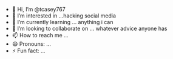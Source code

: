 - 👋 Hi, I’m @tcasey767
- 👀 I’m interested in ...hacking social media 
- 🌱 I’m currently learning ... anything i can
- 💞️ I’m looking to collaborate on ...  whatever advice anyone has
- 📫 How to reach me ... 
- 😄 Pronouns: ...
- ⚡ Fun fact: ...

<!---
tcasey767/tcasey767 is a ✨ special ✨ repository because its `README.md` (this file) appears on your GitHub profile.
You can click the Preview link to take a look at your changes.
--->
